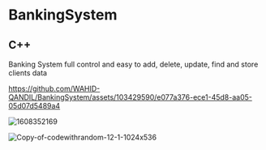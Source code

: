 # BankingSystem 
## C++
Banking System full control and easy to add, delete, update, find and store clients data 





https://github.com/WAHID-QANDIL/BankingSystem/assets/103429590/e077a376-ece1-45d8-aa05-05d07d5489a4




![1608352169](https://github.com/WAHID-QANDIL/BankingSystem/assets/103429590/33dcb2ed-3256-40d3-aa00-20032bb08f06)

![Copy-of-codewithrandom-12-1-1024x536](https://github.com/WAHID-QANDIL/BankingSystem/assets/103429590/44aa7182-c238-4a0e-be55-70ad5976cb00)




